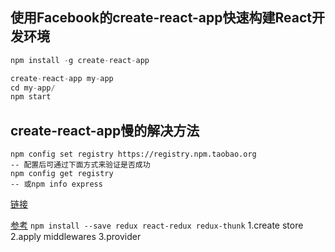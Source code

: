 ## 使用Facebook的create-react-app快速构建React开发环境
```javascript
npm install -g create-react-app

create-react-app my-app
cd my-app/
npm start
```
## create-react-app慢的解决方法
```
npm config set registry https://registry.npm.taobao.org
-- 配置后可通过下面方式来验证是否成功
npm config get registry
-- 或npm info express
```
[链接](http://blog.csdn.net/eagyne/article/details/53780653)

[参考](https://segmentfault.com/a/1190000006055973)
`npm install --save redux react-redux redux-thunk`
1.create store
2.apply middlewares
3.provider
